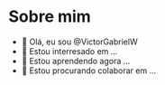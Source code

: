 # Sobre mim

- 👋 Olá, eu sou @VictorGabrielW
- 👀 Estou interresado em ...
- 🌱 Estou aprendendo agora ...
- 💞️ Estou procurando colaborar em ...

